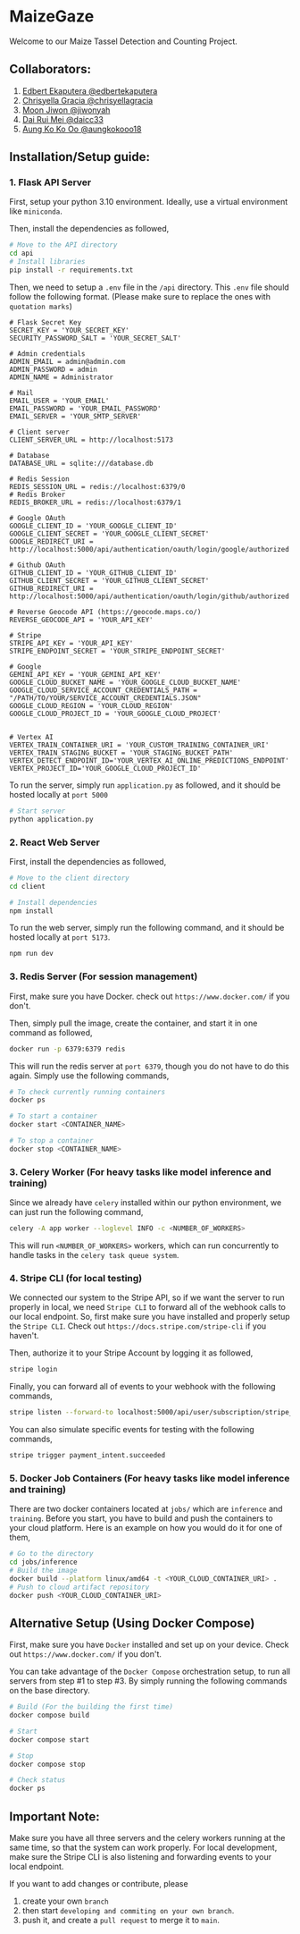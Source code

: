 # MaizeGaze
Welcome to our Maize Tassel Detection and Counting Project.
## Collaborators:
1. [Edbert Ekaputera @edbertekaputera](https://github.com/edbertekaputera)
2. [Chrisyella Gracia @chrisyellagracia](https://github.com/chrisyellagracia)
3. [Moon Jiwon @jiwonyah](https://github.com/jiwonyah)
4. [Dai Rui Mei @daicc33](https://github.com/daicc33)
5. [Aung Ko Ko Oo @aungkokooo18](https://github.com/aungkokooo18)
## Installation/Setup guide:

### 1. Flask API Server
First, setup your python 3.10 environment. Ideally, use a virtual environment like `miniconda`.

Then, install the dependencies as followed,
```bash
# Move to the API directory
cd api
# Install libraries
pip install -r requirements.txt
```

Then, we need to setup a `.env` file in the `/api` directory. This `.env` file should follow the following format. (Please make sure to replace the ones with `quotation marks`)
```properties
# Flask Secret Key
SECRET_KEY = 'YOUR_SECRET_KEY'
SECURITY_PASSWORD_SALT = 'YOUR_SECRET_SALT'

# Admin credentials
ADMIN_EMAIL = admin@admin.com
ADMIN_PASSWORD = admin
ADMIN_NAME = Administrator

# Mail
EMAIL_USER = 'YOUR_EMAIL'
EMAIL_PASSWORD = 'YOUR_EMAIL_PASSWORD'
EMAIL_SERVER = 'YOUR_SMTP_SERVER'

# Client server
CLIENT_SERVER_URL = http://localhost:5173

# Database
DATABASE_URL = sqlite:///database.db

# Redis Session
REDIS_SESSION_URL = redis://localhost:6379/0
# Redis Broker
REDIS_BROKER_URL = redis://localhost:6379/1

# Google OAuth
GOOGLE_CLIENT_ID = 'YOUR_GOOGLE_CLIENT_ID'
GOOGLE_CLIENT_SECRET = 'YOUR_GOOGLE_CLIENT_SECRET'
GOOGLE_REDIRECT_URI = http://localhost:5000/api/authentication/oauth/login/google/authorized

# Github OAuth
GITHUB_CLIENT_ID = 'YOUR_GITHUB_CLIENT_ID'
GITHUB_CLIENT_SECRET = 'YOUR_GITHUB_CLIENT_SECRET'
GITHUB_REDIRECT_URI = http://localhost:5000/api/authentication/oauth/login/github/authorized

# Reverse Geocode API (https://geocode.maps.co/)
REVERSE_GEOCODE_API = 'YOUR_API_KEY'

# Stripe
STRIPE_API_KEY = 'YOUR_API_KEY'
STRIPE_ENDPOINT_SECRET = 'YOUR_STRIPE_ENDPOINT_SECRET'

# Google
GEMINI_API_KEY = 'YOUR_GEMINI_API_KEY'
GOOGLE_CLOUD_BUCKET_NAME = 'YOUR_GOOGLE_CLOUD_BUCKET_NAME'
GOOGLE_CLOUD_SERVICE_ACCOUNT_CREDENTIALS_PATH = "/PATH/TO/YOUR/SERVICE_ACCOUNT_CREDENTIALS.JSON"
GOOGLE_CLOUD_REGION = 'YOUR_CLOUD_REGION'
GOOGLE_CLOUD_PROJECT_ID = 'YOUR_GOOGLE_CLOUD_PROJECT'


# Vertex AI
VERTEX_TRAIN_CONTAINER_URI = 'YOUR_CUSTOM_TRAINING_CONTAINER_URI'
VERTEX_TRAIN_STAGING_BUCKET = 'YOUR_STAGING_BUCKET_PATH'
VERTEX_DETECT_ENDPOINT_ID='YOUR_VERTEX_AI_ONLINE_PREDICTIONS_ENDPOINT'
VERTEX_PROJECT_ID='YOUR_GOOGLE_CLOUD_PROJECT_ID'
```

To run the server, simply run `application.py` as followed, and it should be hosted locally at `port 5000`
```bash
# Start server
python application.py
```

### 2. React Web Server
First, install the dependencies as followed,
```bash
# Move to the client directory
cd client

# Install dependencies
npm install
```

To run the web server, simply run the following command, and it should be hosted locally at `port 5173`.
```bash
npm run dev
```

### 3. Redis Server (For session management)
First, make sure you have Docker. check out `https://www.docker.com/` if you don't.

Then, simply pull the image, create the container, and start it in one command as followed,
```bash
docker run -p 6379:6379 redis
```

This will run the redis server at `port 6379`, though you do not have to do this again. Simply use the following commands,
```bash
# To check currently running containers
docker ps

# To start a container
docker start <CONTAINER_NAME>

# To stop a container
docker stop <CONTAINER_NAME>
```

### 3. Celery Worker (For heavy tasks like model inference and training)
Since we already have `celery` installed within our python environment, we can just run the following command,
```bash
celery -A app worker --loglevel INFO -c <NUMBER_OF_WORKERS>
```
This will run `<NUMBER_OF_WORKERS>` workers, which can run concurrently to handle tasks in the `celery task queue system`.

### 4. Stripe CLI (for local testing)
We connected our system to the Stripe API, so if we want the server to run properly in local, we need `Stripe CLI` to forward all of the webhook calls to our local endpoint. So, first make sure you have installed and properly setup the `Stripe CLI`. Check out `https://docs.stripe.com/stripe-cli` if you haven't.

Then, authorize it to your Stripe Account by logging it as followed,
```bash
stripe login
```

Finally, you can forward all of events to your webhook with the following commands,
```bash
stripe listen --forward-to localhost:5000/api/user/subscription/stripe_webhook_endpoint
```

You can also simulate specific events for testing with the following commands,
```bash
stripe trigger payment_intent.succeeded
```

### 5. Docker Job Containers (For heavy tasks like model inference and training)
There are two docker containers located at `jobs/` which are `inference` and `training`.
Before you start, you have to build and push the containers to your cloud platform.
Here is an example on how you would do it for one of them,
```bash
# Go to the directory
cd jobs/inference
# Build the image
docker build --platform linux/amd64 -t <YOUR_CLOUD_CONTAINER_URI> .
# Push to cloud artifact repository
docker push <YOUR_CLOUD_CONTAINER_URI>
```

## Alternative Setup (Using Docker Compose)
First, make sure you have `Docker` installed and set up on your device. 
Check out `https://www.docker.com/` if you don't.

You can take advantage of the `Docker Compose` orchestration setup, to run all servers from step #1 to step #3. By simply running the following commands on the base directory.
```bash
# Build (For the building the first time)
docker compose build

# Start
docker compose start

# Stop
docker compose stop

# Check status
docker ps
```

## Important Note:
Make sure you have all three servers and the celery workers running at the same time, so that the system can work properly. For local development, make sure the Stripe CLI is also listening and forwarding events to your local endpoint.

If you want to add changes or contribute, please 
1. create your own `branch`
2. then start `developing and commiting on your own branch`.
3. push it, and create a `pull request` to merge it to `main`.

